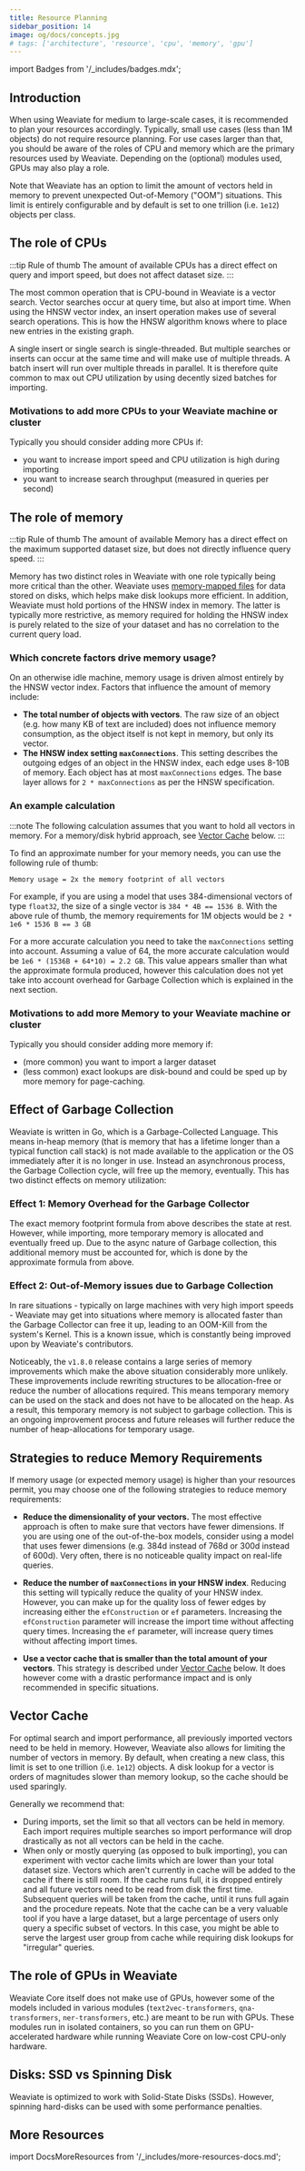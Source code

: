 ```yaml
---
title: Resource Planning
sidebar_position: 14
image: og/docs/concepts.jpg
# tags: ['architecture', 'resource', 'cpu', 'memory', 'gpu']
---
```

import Badges from '/_includes/badges.mdx';

<Badges/>

## Introduction

When using Weaviate for medium to large-scale cases, it is recommended to plan your resources accordingly. Typically, small use cases (less than 1M objects) do not require resource planning. For use cases larger than that, you should be aware of the roles of CPU and memory which are the primary resources used by Weaviate. Depending on the (optional) modules used, GPUs may also play a role.

Note that Weaviate has an option to limit the amount of vectors held in memory to prevent unexpected Out-of-Memory ("OOM") situations. This limit is entirely configurable and by default is set to one trillion (i.e. `1e12`) objects per class.

## The role of CPUs

:::tip Rule of thumb
The amount of available CPUs has a direct effect on query and import speed, but does not affect dataset size.
:::

The most common operation that is CPU-bound in Weaviate is a vector search. Vector searches occur at query time, but also at import time. When using the HNSW vector index, an insert operation makes use of several search operations. This is how the HNSW algorithm knows where to place new entries in the existing graph.

A single insert or single search is single-threaded. But multiple searches or inserts can occur at the same time and will make use of multiple threads. A batch insert will run over multiple threads in parallel. It is therefore quite common to max out CPU utilization by using decently sized batches for importing.

### Motivations to add more CPUs to your Weaviate machine or cluster

Typically you should consider adding more CPUs if:
- you want to increase import speed and CPU utilization is high during importing
- you want to increase search throughput (measured in queries per second)

## The role of memory

:::tip Rule of thumb
The amount of available Memory has a direct effect on the maximum supported dataset size, but does not directly influence query speed.
:::

Memory has two distinct roles in Weaviate with one role typically being more critical than the other. Weaviate uses [memory-mapped files](https://en.wikipedia.org/wiki/Memory-mapped_file) for data stored on disks, which helps make disk lookups more efficient. In addition, Weaviate must hold portions of the HNSW index in memory. The latter is typically more restrictive, as memory required for holding the HNSW index is purely related to the size of your dataset and has no correlation to the current query load.

### Which concrete factors drive memory usage?

On an otherwise idle machine, memory usage is driven almost entirely by the HNSW vector index. Factors that influence the amount of memory include:

- **The total number of objects with vectors**. The raw size of an object (e.g. how many KB of text are included) does not influence memory consumption, as the object itself is not kept in memory, but only its vector.
- **The HNSW index setting `maxConnections`**. This setting describes the outgoing edges of an object in the HNSW index, each edge uses 8-10B of memory. Each object has at most `maxConnections` edges. The base layer allows for `2 * maxConnections` as per the HNSW specification.

### An example calculation

:::note
The following calculation assumes that you want to hold all vectors in memory. For a memory/disk hybrid approach, see [Vector Cache](#vector-cache) below.
:::

To find an approximate number for your memory needs, you can use the following rule of thumb:

`Memory usage = 2x the memory footprint of all vectors`

For example, if you are using a model that uses 384-dimensional vectors of type `float32`, the size of a single vector is `384 * 4B == 1536 B`. With the above rule of thumb, the memory requirements for 1M objects would be `2 * 1e6 * 1536 B == 3 GB`

For a more accurate calculation you need to take the `maxConnections` setting into account. Assuming a value of 64, the more accurate calculation would be `1e6 * (1536B + 64*10) = 2.2 GB`. This value appears smaller than what the approximate formula produced, however this calculation does not yet take into account overhead for Garbage Collection which is explained in the next section.

### Motivations to add more Memory to your Weaviate machine or cluster

Typically you should consider adding more memory if:
- (more common) you want to import a larger dataset
- (less common) exact lookups are disk-bound and could be sped up by more memory for page-caching.

## Effect of Garbage Collection

Weaviate is written in Go, which is a Garbage-Collected Language. This means in-heap memory (that is memory that has a lifetime longer than a typical function call stack) is not made available to the application or the OS immediately after it is no longer in use. Instead an asynchronous process, the Garbage Collection cycle, will free up the memory, eventually. This has two distinct effects on memory utilization:

### Effect 1: Memory Overhead for the Garbage Collector
The exact memory footprint formula from above describes the state at rest. However, while importing, more temporary memory is allocated and eventually freed up. Due to the async nature of Garbage collection, this additional memory must be accounted for, which is done by the approximate formula from above.

### Effect 2: Out-of-Memory issues due to Garbage Collection
In rare situations - typically on large machines with very high import speeds - Weaviate may get into situations where memory is allocated faster than the Garbage Collector can free it up, leading to an OOM-Kill from the system's Kernel. This is a known issue, which is constantly being improved upon by Weaviate's contributors.

Noticeably, the `v1.8.0` release contains a large series of memory improvements which make the above situation considerably more unlikely. These improvements include rewriting structures to be allocation-free or reduce the number of allocations required. This means temporary memory can be used on the stack and does not have to be allocated on the heap. As a result, this temporary memory is not subject to garbage collection. This is an ongoing improvement process and future releases will further reduce the number of heap-allocations for temporary usage.

## Strategies to reduce Memory Requirements

If memory usage (or expected memory usage) is higher than your resources permit, you may choose one of the following strategies to reduce memory requirements:

- **Reduce the dimensionality of your vectors.** The most effective approach is often to make sure that vectors have fewer dimensions. If you are using one of the out-of-the-box models, consider using a model that uses fewer dimensions (e.g. 384d instead of 768d or 300d instead of 600d). Very often, there is no noticeable quality impact on real-life queries.

- **Reduce the number of `maxConnections` in your HNSW index**. Reducing this setting will typically reduce the quality of your HNSW index. However, you can make up for the quality loss of fewer edges by increasing either the `efConstruction` or `ef` parameters. Increasing the `efConstruction` parameter will increase the import time without affecting query times. Increasing the `ef` parameter, will increase query times without affecting import times.

- **Use a vector cache that is smaller than the total amount of your vectors**. This strategy is described under [Vector Cache](#vector-cache) below. It does however come with a drastic performance impact and is only recommended in specific situations.

## Vector Cache

For optimal search and import performance, all previously imported vectors need to be held in memory. However, Weaviate also allows for limiting the number of vectors in memory. By default, when creating a new class, this limit is set to one trillion (i.e. `1e12`) objects. A disk lookup for a vector
is orders of magnitudes slower than memory lookup, so the cache should be used sparingly.

Generally we recommend that:
- During imports, set the limit so that all vectors can be held in memory. Each import requires multiple searches so import performance will drop drastically as not all vectors can be held in the cache.
- When only or mostly querying (as opposed to bulk importing), you can experiment with vector cache limits which are lower than your total dataset size. Vectors which aren't currently in cache will be added to the cache if there is still room. If the cache runs full, it is dropped entirely and all future vectors need to be read from disk the first time. Subsequent queries will be taken from the cache, until it runs full again and the procedure repeats. Note that the cache can be a very valuable tool if you have a large dataset, but a large percentage of users only query a specific subset of vectors. In this case, you might be able to serve the largest user group from cache while requiring disk lookups for "irregular" queries.

## The role of GPUs in Weaviate

Weaviate Core itself does not make use of GPUs, however some of the models included in various modules (`text2vec-transformers`, `qna-transformers`, `ner-transformers`, etc.) are meant to be run with GPUs. These modules run in isolated containers, so you can run them on GPU-accelerated hardware while running Weaviate Core on low-cost CPU-only hardware.

## Disks: SSD vs Spinning Disk

Weaviate is optimized to work with Solid-State Disks (SSDs). However, spinning hard-disks can be used with some performance penalties.

## More Resources

import DocsMoreResources from '/_includes/more-resources-docs.md';

<DocsMoreResources />
